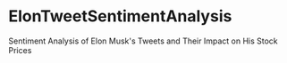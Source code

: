 # ElonTweetSentimentAnalysis
Sentiment Analysis of Elon Musk's Tweets and Their Impact on His Stock Prices
